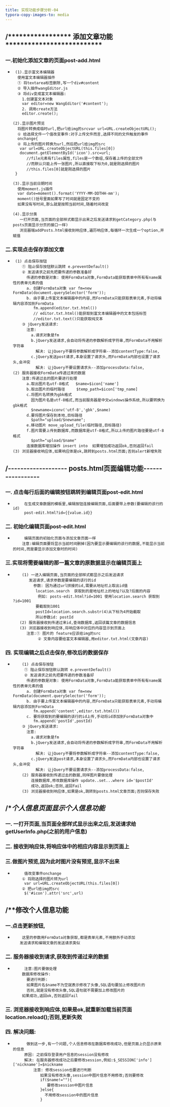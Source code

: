 ```yaml
---
title: 实现功能步骤分析-04
typora-copy-images-to: media
---
```

##    /***************** 添加文章功能**************************
     
###  一.初始化添加文章的页面post-add.html

-      (1).显示富文本编辑器
        使用富文本编辑器插件
        ① 将textarea标签删除,写一个div#content
        ② 导入插件wangEditor.js
        ③ 将div变成富文本编辑器:
          1.创建富文本对象
          var editor=new WangEditor('#content');
          2. 调用create方法
          editor.create();

      (2).显示图片预览
        将图片转换成临时url,把url给img的srcvar url=URL.createObjectURL();
        ① 给选择文件一个值改变事件:对于上传文件而言,选择不同的文件触发的事件
        onchange{
        ② 将上传的图片转换为url,然后把url给img的src
         var url=URL.createObjectURL(this.files[0])  
         document.getElementById('icon').src=url;
            //file元素有files属性,files是一个数组,保存着上传的全部文件
            //而默认只能上传一张图片,所以直接取下标为0,就是刚选择的图片
            //this.files[0]就是刚选择的图片
       }

      (3).显示当前日期时间
        使用moment.js插件
        var date=moment().format('YYYY-MM-DDTHH-mm');
        moment()括号里面如果写了时间就是固定不变的
        如果没有写时间,那么就是按照当前时间,随着时间改变

      (4).显示分类
         一打开页面,当页面的全部样式都显示出来之后发送请求到getCategory.php(与posts页面显示分页的接口一样)
         浏览器端addPosts.html接收到响应体,遍历响应体,每循环一次生成一个option,并赋值

###   二.实现点击保存添加文章

-      (1) 点击保存按钮
          ① 阻止保存按钮默认跳转 e.preventDefault()
          ② 发送请求之前先把要传递的参数准备好
            传递的参数是对象: 使用FormData对象,FormData能获取表单中所有有name属性的表单元素的值
            a. 创建FormData对象 var fm=new FormData(document.querySelector('form'));
            b. 由于要上传富文本编辑器中的内容,而FormData只能获取表单元素,手动将编辑内容添加到FormData
               fm.append(editor.txt.html())
               // editor.txt.html()能获取到富文本编辑器中的文本包括标签
               //editor.txt.text()只能获取纯文本
          ③ jQuery发送请求:
            注意:
              a.请求对象是fm
              b.jQuery发送请求,会自动将传递的参数解析成字符串,而FormData不用解析字符串
                解决: 让jQuery不要将参数解析成字符串--添加contentType:false,
              c.jQuery发送post请求,本身设置了请求头,而FormData内部也设置了请求头,会冲突
                解决: 让jQuery不要设置请求头--添加processData:false,
      (2) 服务器接收FormData传递过来的数据
          注意:传递过去的图片要进行处理
            a.取出图片名utf-8格式   $name=$icon['name']
            b.取出图片的临时路径     $temp_path=$icon['tmp_name]
            c.将图片名转换为gbk格式
              因为图片名是utf-8格式,而当前服务器是中文windows操作系统,所以要转换为gbk格式
              $newname=iconv('utf-8','gbk',$name)
            d.要将图片保存到本地,目标路径
              $path="upload/$newname";
            e.移动图片 move_upload_file(临时路径,目标路径)
            f.图片需要上传到数据库,而数据库是utf-8格式,所以上传的图片路径要是utf-8格式
              $path="upload/$name"
            连接数据库增加操作 insert into  如果增加成功返回ok,否则返回fail
      (3) 浏览器接收响应体,如果响应体是ok,跳转到posts.html页面;否则alert新增失败


##      /------------------- posts.html页面编辑功能-----------------
       
###      一. 点击每行后面的编辑按钮跳转到编辑页面post-edit.html
-          在生成文章数据的模板里,编辑按钮连接编辑页面,后面要带上参数(要编辑的该行的id)
           post-edit.html?id={{value.id}}
###      二. 初始化编辑页面post-edit.html
-          编辑页面的初始化页面与添加文章页面一样
          注意:编辑页面要将显示当前时间删掉(因为要显示要编辑的该行的数据,不能显示当前的时间,而是要显示添加文章时的时间)
###      三.实现将需要编辑的那一篇文章的原数据显示在编辑页面上
-         (1) 一进入编辑页面,当页面的全部样式都显示之后发送请求
             发送请求,请求参数是要编辑的该行的id
               参数: 因为通过url拼接的id,需要从地址栏上取出id值
                location.search  获取到的是地址栏上的地址?以及?后面的内容 
                 例如: posts-edit.html?id=1001 使用location.search 获取到  ?id=1001
                要截取到1001  
                postId=location.search.substr(4)从下标为4开始截取
                所以参数id: postId  
         (2) 服务器接收到传递过来id,查询数据库,返回该篇文章的数据信息
         (3) 浏览器接收到响应体,将响应体中对应的内容显示到页面上
            注意:① 图片的 feature应该给img的src
                 ② 文章内容要给富文本编辑器,用editor.txt.html(文章内容)
###      四. 实现编辑之后点击保存,修改后的数据保存
-         (1) 点击保存按钮
           ① 阻止保存按钮默认跳转 e.preventDefault()
           ② 发送请求之前先把要传递的参数准备好
            传递的参数是对象: 使用FormData对象,FormData能获取表单中所有有name属性的表单元素的值
            a. 创建FormData对象 var fm=new FormData(document.querySelector('form'));
            b. 由于要上传富文本编辑器中的内容,而FormData只能获取表单元素,手动将编辑内容添加到FormData
               fm.append('content',editor.txt.html())
            c. 要将获取到的要编辑的该行的id上传,手动将id添加到FormData对象中
               fm.append('postId',postId)
          ③ jQuery发送请求:
            注意:
              a.请求对象是fm
              b.jQuery发送请求,会自动将传递的参数解析成字符串,而FormData不用解析字符串
                解决: 让jQuery不要将参数解析成字符串--添加contentType:false,
              c.jQuery发送post请求,本身设置了请求头,而FormData内部也设置了请求头,会冲突
                解决: 让jQuery不要设置请求头--添加processData:false,
          (2) 服务器接收到传递过去的数据,同样图片要做处理
              连接数据库,修改数据库操作 update..set...where id='$postId'
              成功,返回ok;否则,返回fail
          (3) 浏览器接收到响应体,如果是ok,跳转到posts.html文章页面;否则保存失败
        

##    /**********个人信息页面显示个人信息功能*********

###       一. 一打开页面,当页面全部样式显示出来之后,发送请求给getUserInfo.php(之前的用户信息)
###       二. 接收到响应体,将响应体中的相应内容显示到页面上
###       三.做图片预览,因为此时图片没有预览,显示不出来
-          值改变事件onchange
          ① 将刚选择的图片转为url
           var url=URL.createObjectURL(this.files[0]) 
          ② 把url给img的src 
           $('#icon').attr('src',url)

##    /**********修改个人信息功能********
###       一.点击更新按钮,
-         这里的参数用FormData对象获取,都是表单元素,不用额外手动添加
         发送请求和编辑文章的发送请求类似
###       二. 服务器接收到请求,获取到传递过来的数据
-          注意:图片要做处理
          数据库修改操作:
            要进行判断: 
            如果图片名$name不为空就表示修改了头像,SQL语句要加上修改图片的
            否则,就是没有修改头像,SQL语句就不需要加上修改图片的
          如果成功,返回ok,否则返回fail
###       三. 浏览器接收到响应体,如果是ok,就重新加载当前页面 location.reload();否则,更新失败
###       四. 解决问题:
-           做到这一步,有一个问题,个人信息修改在数据库修改成功,但是页面上仍显示原来的信息
           原因: 之前保存登录用户信息的session没有修改
           解决: 在服务器修改成功之后要修改session,例如:$_SESSION['info']['nickname']=$nickname
               注意: 修改session也要进行判断
                  如果没有修改头像,session中图片信息不用修改;否则要修改
                  if($name!=""){
                     要修改session中图片信息
                  }else{
                    不用修改session中的图片信息
                  }

   